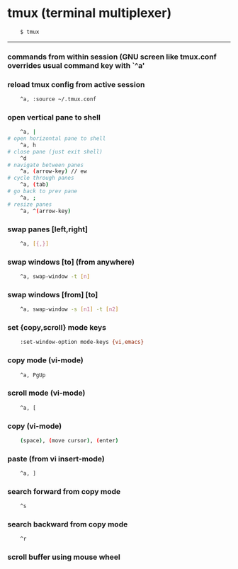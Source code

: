 # tmux (terminal multiplexer)
```bash
    $ tmux
```

---

### commands from within session (GNU screen like tmux.conf overrides usual command key with `^a'

### reload tmux config from active session
```bash
    ^a, :source ~/.tmux.conf
```

### open vertical pane to shell
```bash
    ^a, |
# open horizontal pane to shell
    ^a, h
# close pane (just exit shell)
    ^d
# navigate between panes
    ^a, (arrow-key) // ew
# cycle through panes
    ^a, (tab)
# go back to prev pane
    ^a, ;
# resize panes
    ^a, ^(arrow-key)
```

### swap panes [left,right]
```bash
    ^a, [{,}]
```

### swap windows [to] (from anywhere)
```bash
    ^a, swap-window -t [n]
```

### swap windows [from] [to]
```bash
    ^a, swap-window -s [n1] -t [n2]
```

### set {copy,scroll} mode keys
```bash
    :set-window-option mode-keys {vi,emacs}
```

### copy mode (vi-mode)
```bash
    ^a, PgUp
```

### scroll mode (vi-mode)
```bash
    ^a, [
```

### copy (vi-mode)
```bash
    (space), (move cursor), (enter)
```

### paste (from vi insert-mode)
```bash
    ^a, ]
```

### search forward from copy mode
```bash
    ^s
```

### search backward from copy mode
```bash
    ^r
```

### scroll buffer using mouse wheel
```bash
```

